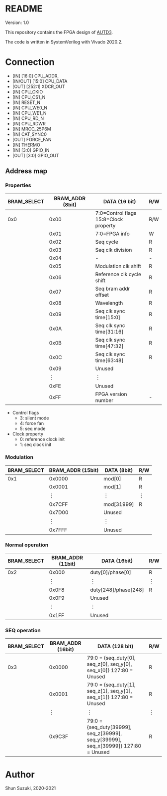 # README

Version: 1.0

This repository contains the FPGA design of [AUTD3](https://hapislab.org/airborne-ultrasound-tactile-display?lang=en).

The code is written in SystemVerilog with Vivado 2020.2.

# Connection

* [IN] [16:0] CPU_ADDR,
* [IN/OUT] [15:0] CPU_DATA
* [OUT] [252:1] XDCR_OUT
* [IN] CPU_CKIO
* [IN] CPU_CS1_N
* [IN] RESET_N
* [IN] CPU_WE0_N
* [IN] CPU_WE1_N
* [IN] CPU_RD_N
* [IN] CPU_RDWR
* [IN] MRCC_25P6M
* [IN] CAT_SYNC0
* [OUT] FORCE_FAN
* [IN] THERMO
* [IN] [3:0] GPIO_IN
* [OUT] [3:0] GPIO_OUT

## Address map

### Properties

| BRAM_SELECT | BRAM_ADDR (8bit) | DATA (16 bit)                    | R/W |
|-------------|------------------|----------------------------------|-----|
| 0x0         | 0x00             | 7:0=Control flags<br>15:8=Clock property | R/W |
| 　          | 0x01             | 7:0=FPGA info                         | W   |
| 　          | 0x02             | Seq cycle                         | R   |
| 　          | 0x03             | Seq clk division                  | R   |
| 　          | 0x04             | -                                 | -   |
| 　          | 0x05             | Modulation clk shift              | R   |
| 　          | 0x06             | Reference clk cycle shift         | R  |
| 　          | 0x07             | Seq bram addr offset	             | R  |
| 　          | 0x08             | Wavelength     	                 | R  |
| 　          | 0x09             | Seq clk sync time[15:0]           | R  |
| 　          | 0x0A             | Seq clk sync time[31:16]           | R  |
| 　          | 0x0B             | Seq clk sync time[47:32]           | R  |
| 　          | 0x0C             | Seq clk sync time[63:48]           | R  |
| 　          | 0x09             | Unused                           | 　  |
| 　          | ︙               | ︙                               | 　  |
| 　          | 0xFE             | Unused                           | 　  |
| 　          | 0xFF             | FPGA version number              | -   |

* Control flags
    * 3: silent mode
    * 4: force fan
    * 5: seq mode
* Clock property
    * 0: reference clock init
    * 1: seq clock init

### Modulation

| BRAM_SELECT | BRAM_ADDR (15bit) | DATA (8bit) | R/W |
|-------------|-------------------|-------------|-----|
| 0x1         | 0x0000             | mod[0]      | R   |
| 　          | 0x0001             | mod[1]      | R   |
| 　          | ︙                | ︙          | ︙  |
| 　          | 0x7CFF             | mod[31999]   | R   |
| 　          | 0x7D00             | Unused      | 　  |
| 　          | ︙                | ︙          | 　  |
| 　          | 0x7FFF             | Unused      | 　  |

### Normal operation

| BRAM_SELECT | BRAM_ADDR (11bit) | DATA (16bit)        | R/W |
|-------------|-------------------|---------------------|-----|
| 0x2         | 0x000              | duty[0]/phase[0]     | R   |
| 　          | ︙                | ︙                  | ︙  |
| 　          | 0x0F8              | duty[248]/phase[248] | R   |
| 　          | 0x0F9              | Unused              | 　  |
| 　          | ︙                | ︙                  | 　  |
| 　          | 0x1FF              | Unused              | 　  |

### SEQ operation

| BRAM_SELECT | BRAM_ADDR (16bit) | DATA (128 bit)                                                                       | R/W |
|-------------|-------------------|--------------------------------------------------------------------------------------|-----|
| 0x3         | 0x0000            | 79:0 = {seq_duty[0], seq_z[0],   seq_y[0], seq_x[0]}      127:80 = Unused                 | R   |
| 　          | 0x0001            | 79:0 = {seq_duty[1], seq_z[1],   seq_y[1], seq_x[1]}      127:80 = Unused                 | R   |
| 　          | ︙                | ︙                                                                                   | ︙  |
| 　          | 0x9C3F            | 79:0 = {seq_duty[39999],   seq_z[39999], seq_y[39999], seq_x[39999]}      127:80 = Unused | R   |

# Author

Shun Suzuki, 2020-2021
